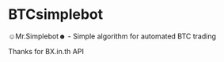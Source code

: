 # BTCsimplebot
☺Mr.Simplebot☻ - Simple algorithm for automated BTC trading 

Thanks for BX.in.th API 
